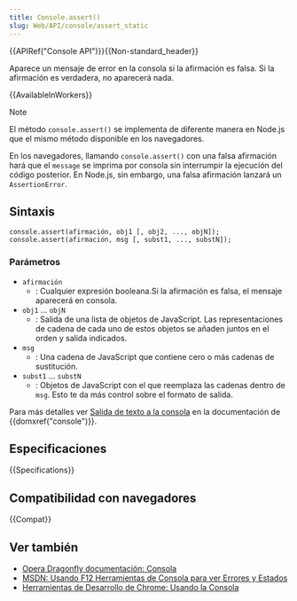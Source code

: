 ```yaml
---
title: Console.assert()
slug: Web/API/console/assert_static
---
```


{{APIRef("Console API")}}{{Non-standard_header}}

Aparece un mensaje de error en la consola si la afirmación es falsa. Si la afirmación es verdadera, no aparecerá nada.

{{AvailableInWorkers}}

> [!NOTE]
> El método `console.assert()` se implementa de diferente manera en Node.js que el mismo método disponible en los navegadores.
>
> En los navegadores, llamando `console.assert()` con una falsa afirmación hará que el `message` se imprima por consola sin interrumpir la ejecución del código posterior. En Node.js, sin embargo, una falsa afirmación lanzará un `AssertionError`.

## Sintaxis

```
console.assert(afirmación, obj1 [, obj2, ..., objN]);
console.assert(afirmación, msg [, subst1, ..., substN]);
```

### Parámetros

- `afirmación`
  - : Cualquier expresión booleana.Si la afirmación es falsa, el mensaje aparecerá en consola.
- `obj1` ... `objN`
  - : Salida de una lista de objetos de JavaScript. Las representaciones de cadena de cada uno de estos objetos se añaden juntos en el orden y salida indicados.
- `msg`
  - : Una cadena de JavaScript que contiene cero o más cadenas de sustitución.
- `subst1` ... `substN`
  - : Objetos de JavaScript con el que reemplaza las cadenas dentro de `msg`. Esto te da más control sobre el formato de salida.

Para más detalles ver [Salida de texto a la consola](/es/docs/Web/API/console#outputting_text_to_the_console) en la documentación de {{domxref("console")}}.

## Especificaciones

{{Specifications}}

## Compatibilidad con navegadores

{{Compat}}

## Ver también

- [Opera Dragonfly documentación: Consola](https://www.opera.com/dragonfly/documentation/console/)
- [MSDN: Usando F12 Herramientas de Consola para ver Errores y Estados](http://msdn.microsoft.com/library/gg589530)
- [Herramientas de Desarrollo de Chrome: Usando la Consola](https://developer.chrome.com/docs/devtools/console/)
